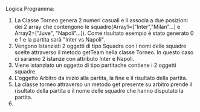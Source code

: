 Logica Programma:
1. La Classe Torneo genera 2 numeri casuali e li associa a due posizioni dei 2 array che contengono le squadre(Array1=["Inter","Milan"...] e Array2=["Juve", "Napoli"...]). Come risultato esempio è stato generato 0 e 1 e la partita sarà "Inter vs Napoli".
2. Vengono Istanziati 2 oggetti di tipo Squadra con i nomi delle squadre scelte attraverso il metodo getTeam nella classe Torneo. In questo caso ci saranno 2 istanze con attributo Inter e Napoli.
3. Viene istanziato un oggetto di tipo partitache contiene i 2 oggetti squadre.
4. L'oggetto Arbitro da inizio alla partita, la fine e il risultato della partita.
5. La classe torneo attraverso un metodo get presente su arbitro prende il risultato della partita e il nome delle squadre che hanno disputato la partita.
6. 
